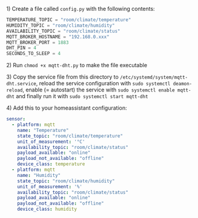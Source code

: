 1\) Create a file called `config.py` with the following contents:

```python
TEMPERATURE_TOPIC = "room/climate/temperature"
HUMIDITY_TOPIC = "room/climate/humidity"
AVAILABILITY_TOPIC = "room/climate/status"
MQTT_BROKER_HOSTNAME = "192.168.0.xxx"
MQTT_BROKER_PORT = 1883
DHT_PIN = 4
SECONDS_TO_SLEEP = 4
```

2\) Run `chmod +x mqtt-dht.py` to make the file executable

3\) Copy the service file from this directory to `/etc/systemd/system/mqtt-dht.service`, reload the service configuration with `sudo systemctl deamon-reload`, enable (= autostart) the service with `sudo systemctl enable mqtt-dht` and finally run it with `sudo systemctl start mqtt-dht`

4\) Add this to your homeassistant configuration:
 
```yaml
sensor:
  - platform: mqtt
    name: "Temperature"
    state_topic: "room/climate/temperature"
    unit_of_measurement: '°C'
    availability_topic: "room/climate/status"
    payload_available: "online"
    payload_not_available: "offline"
    device_class: temperature
  - platform: mqtt
    name: "Humidity"
    state_topic: "room/climate/humidity"
    unit_of_measurement: '%'
    availability_topic: "room/climate/status"
    payload_available: "online"
    payload_not_available: "offline"
    device_class: humidity
```